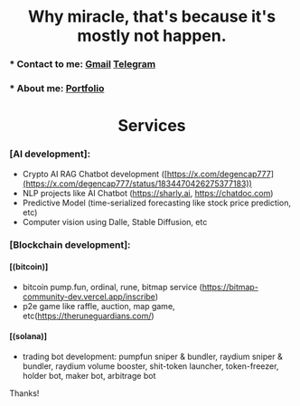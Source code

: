 <h1 align="center" font-weight="bold">
Why miracle, that's because it's mostly not happen.<br/>

</h1>

### * Contact to me: [Gmail](mailto:jay@chiral.ai) [Telegram](https://t.me/degencap777)
### * About me: [Portfolio](https://westchain.org)

<h1 align="center" font-weight="bold">
Services<br/>

</h1>

### [AI development]: 
   * Crypto AI RAG Chatbot development ([https://x.com/degencap777](https://x.com/degencap777/status/1834470426275377183))
   * NLP projects like AI Chatbot (https://sharly.ai, https://chatdoc.com)
   * Predictive Model (time-serialized forecasting like stock price prediction, etc)
   * Computer vision using Dalle, Stable Diffusion, etc

### [Blockchain development]:
  #### [(bitcoin)]
   * bitcoin pump.fun, ordinal, rune, bitmap service (https://bitmap-community-dev.vercel.app/inscribe)
   * p2e game like raffle, auction, map game, etc(https://theruneguardians.com/)
  #### [(solana)]
   * trading bot development: pumpfun sniper & bundler, raydium sniper & bundler, raydium volume booster, shit-token launcher, token-freezer, holder bot, maker bot, arbitrage bot

Thanks!
